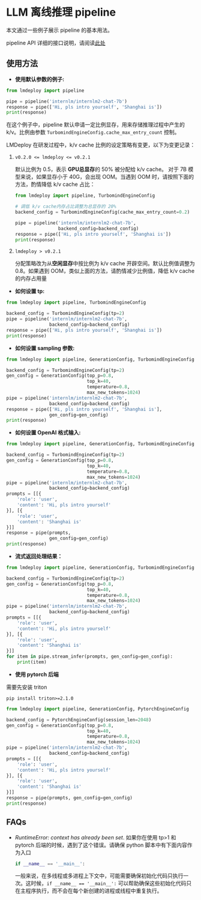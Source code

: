 # LLM 离线推理 pipeline

本文通过一些例子展示 pipeline 的基本用法。

pipeline API 详细的接口说明，请阅读[此处](https://lmdeploy.readthedocs.io/zh-cn/latest/api/pipeline.html)

## 使用方法

- **使用默认参数的例子:**

```python
from lmdeploy import pipeline

pipe = pipeline('internlm/internlm2-chat-7b')
response = pipe(['Hi, pls intro yourself', 'Shanghai is'])
print(response)
```

在这个例子中，pipeline 默认申请一定比例显存，用来存储推理过程中产生的 k/v。比例由参数 `TurbomindEngineConfig.cache_max_entry_count` 控制。

LMDeploy 在研发过程中，k/v cache 比例的设定策略有变更，以下为变更记录：

1. `v0.2.0 <= lmdeploy <= v0.2.1`

   默认比例为 0.5，表示 **GPU总显存**的 50% 被分配给 k/v cache。 对于 7B 模型来说，如果显存小于 40G，会出现 OOM。当遇到 OOM 时，请按照下面的方法，酌情降低 k/v cache 占比：

   ```python
   from lmdeploy import pipeline, TurbomindEngineConfig

   # 调低 k/v cache内存占比调整为总显存的 20%
   backend_config = TurbomindEngineConfig(cache_max_entry_count=0.2)

   pipe = pipeline('internlm/internlm2-chat-7b',
                   backend_config=backend_config)
   response = pipe(['Hi, pls intro yourself', 'Shanghai is'])
   print(response)
   ```

2. `lmdeploy > v0.2.1`

   分配策略改为从**空闲显存**中按比例为 k/v cache 开辟空间。默认比例值调整为 0.8。如果遇到 OOM，类似上面的方法，请酌情减少比例值，降低 k/v cache 的内存占用量

- **如何设置 tp:**

```python
from lmdeploy import pipeline, TurbomindEngineConfig

backend_config = TurbomindEngineConfig(tp=2)
pipe = pipeline('internlm/internlm2-chat-7b',
                backend_config=backend_config)
response = pipe(['Hi, pls intro yourself', 'Shanghai is'])
print(response)
```

- **如何设置 sampling 参数:**

```python
from lmdeploy import pipeline, GenerationConfig, TurbomindEngineConfig

backend_config = TurbomindEngineConfig(tp=2)
gen_config = GenerationConfig(top_p=0.8,
                              top_k=40,
                              temperature=0.8,
                              max_new_tokens=1024)
pipe = pipeline('internlm/internlm2-chat-7b',
                backend_config=backend_config)
response = pipe(['Hi, pls intro yourself', 'Shanghai is'],
                gen_config=gen_config)
print(response)
```

- **如何设置 OpenAI 格式输入:**

```python
from lmdeploy import pipeline, GenerationConfig, TurbomindEngineConfig

backend_config = TurbomindEngineConfig(tp=2)
gen_config = GenerationConfig(top_p=0.8,
                              top_k=40,
                              temperature=0.8,
                              max_new_tokens=1024)
pipe = pipeline('internlm/internlm2-chat-7b',
                backend_config=backend_config)
prompts = [[{
    'role': 'user',
    'content': 'Hi, pls intro yourself'
}], [{
    'role': 'user',
    'content': 'Shanghai is'
}]]
response = pipe(prompts,
                gen_config=gen_config)
print(response)
```

- **流式返回处理结果：**

```python
from lmdeploy import pipeline, GenerationConfig, TurbomindEngineConfig

backend_config = TurbomindEngineConfig(tp=2)
gen_config = GenerationConfig(top_p=0.8,
                              top_k=40,
                              temperature=0.8,
                              max_new_tokens=1024)
pipe = pipeline('internlm/internlm2-chat-7b',
                backend_config=backend_config)
prompts = [[{
    'role': 'user',
    'content': 'Hi, pls intro yourself'
}], [{
    'role': 'user',
    'content': 'Shanghai is'
}]]
for item in pipe.stream_infer(prompts, gen_config=gen_config):
    print(item)
```

- **使用 pytorch 后端**

需要先安装 triton

```shell
pip install triton>=2.1.0
```

```python
from lmdeploy import pipeline, GenerationConfig, PytorchEngineConfig

backend_config = PytorchEngineConfig(session_len=2048)
gen_config = GenerationConfig(top_p=0.8,
                              top_k=40,
                              temperature=0.8,
                              max_new_tokens=1024)
pipe = pipeline('internlm/internlm2-chat-7b',
                backend_config=backend_config)
prompts = [[{
    'role': 'user',
    'content': 'Hi, pls intro yourself'
}], [{
    'role': 'user',
    'content': 'Shanghai is'
}]]
response = pipe(prompts, gen_config=gen_config)
print(response)
```

## FAQs

- *RuntimeError: context has already been set*. 如果你在使用 tp>1 和 pytorch 后端的时候，遇到了这个错误。请确保 python 脚本中有下面内容作为入口
  ```python
  if __name__ == '__main__':
  ```
  一般来说，在多线程或多进程上下文中，可能需要确保初始化代码只执行一次。这时候，`if __name__ == '__main__':` 可以帮助确保这些初始化代码只在主程序执行，而不会在每个新创建的进程或线程中重复执行。
